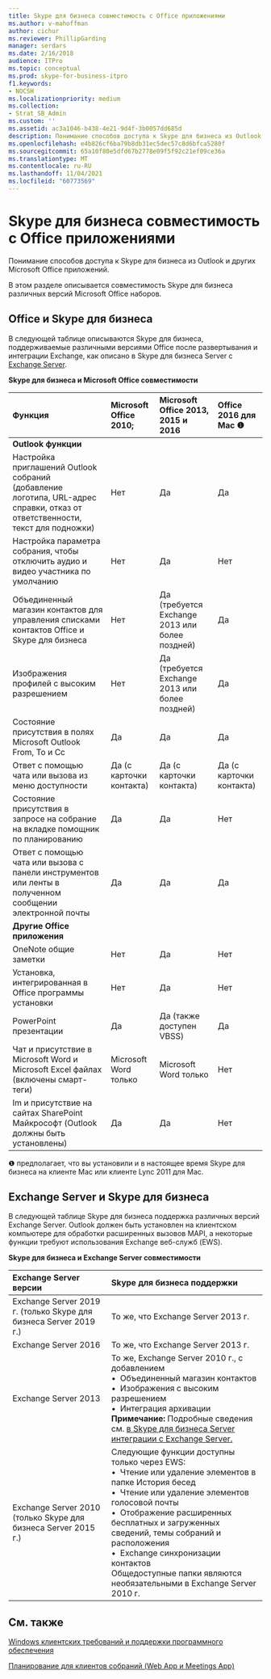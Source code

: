 ```yaml
---
title: Skype для бизнеса совместимость с Office приложениями
ms.author: v-mahoffman
author: cichur
ms.reviewer: PhillipGarding
manager: serdars
ms.date: 2/16/2018
audience: ITPro
ms.topic: conceptual
ms.prod: skype-for-business-itpro
f1.keywords:
- NOCSH
ms.localizationpriority: medium
ms.collection:
- Strat_SB_Admin
ms.custom: ''
ms.assetid: ac3a1046-b438-4e21-9d4f-3b0057dd685d
description: Понимание способов доступа к Skype для бизнеса из Outlook и других Microsoft Office приложений.
ms.openlocfilehash: e4b826cf6ba79b8db31ec5dec57c8d6bfca5280f
ms.sourcegitcommit: 65a10f80e5dfd67b2778e09f5f92c21ef09ce36a
ms.translationtype: MT
ms.contentlocale: ru-RU
ms.lasthandoff: 11/04/2021
ms.locfileid: "60773569"
---
```

# <a name="skype-for-business-compatibility-with-office-apps"></a>Skype для бизнеса совместимость с Office приложениями
 
Понимание способов доступа к Skype для бизнеса из Outlook и других Microsoft Office приложений.
  
В этом разделе описывается совместимость Skype для бизнеса различных версий Microsoft Office наборов. 
  
## <a name="office-and-skype-for-business"></a>Office и Skype для бизнеса

В следующей таблице описываются Skype для бизнеса, поддерживаемые различными версиями Office после развертывания и интеграции Exchange, как описано в Skype для бизнеса Server с [Exchange Server](../../deploy/integrate-with-exchange-server/integrate-with-exchange-server.md).
  
**Skype для бизнеса и Microsoft Office совместимости**

|**Функция**|**Microsoft Office 2010;**|**Microsoft Office 2013, 2015 и 2016**|**Office 2016 для Mac** &#x2776; |
|:-----|:-----|:-----|:-----|
|**Outlook функции** ||||
|Настройка приглашений Outlook собраний (добавление логотипа, URL-адрес справки, отказ от ответственности, текст для подножки)  |Нет  |Да   |Да|
|Настройка параметра собрания, чтобы отключить аудио и видео участника по умолчанию    |Нет    |Да    |Нет    |
|Объединенный магазин контактов для управления списками контактов Office и Skype для бизнеса    |Нет    |Да (требуется Exchange 2013 или более поздней)    |Да    |
|Изображения профилей с высоким разрешением    |Нет    |Да (требуется Exchange 2013 или более поздней)    |Да    |
|Состояние присутствия в полях Microsoft Outlook From, To и Cc    |Да    |Да    |Да    |
|Ответ с помощью чата или вызова из меню доступности    |Да (с карточки контакта)    |Да (с карточки контакта)    |Да (с карточки контакта)    |
|Состояние присутствия в запросе на собрание на вкладке помощник по планированию    |Да    |Да    |Нет    |
|Ответ с помощью чата или вызова с панели инструментов или ленты в полученном сообщении электронной почты    |Да    |Да    |Да    |
|**Другие Office приложения**   ||||
|OneNote общие заметки    |Нет    |Да    |Нет    |
|Установка, интегрированная в Office программы установки    |Нет    |Да    |Нет    |
|PowerPoint презентации    |Да    |Да (также доступен VBSS)    |Да    |
|Чат и присутствие в Microsoft Word и Microsoft Excel файлах (включены смарт-теги)    |Microsoft Word только    |Microsoft Word только    |Нет    |
|Im и присутствие на сайтах SharePoint Майкрософт (Outlook должны быть установлены)    |Да    |Да    |Нет    |
   
&#x2776; предполагает, что вы установили и в настоящее время Skype для бизнеса на клиенте Mac или клиенте Lync 2011 для Mac.
  
## <a name="exchange-server-and-skype-for-business"></a>Exchange Server и Skype для бизнеса

В следующей таблице Skype для бизнеса поддержка различных версий Exchange Server. Outlook должен быть установлен на клиентском компьютере для обработки расширенных вызовов MAPI, а некоторые функции требуют использования Exchange веб-служб (EWS).
  
**Skype для бизнеса и Exchange Server совместимости**

|**Exchange Server версии**|**Skype для бизнеса поддержки**|
|:-----|:-----|
|Exchange Server 2019 г. (только Skype для бизнеса Server 2019 г.) |То же, что Exchange Server 2013 г.    |
|Exchange Server 2016    |То же, что Exchange Server 2013 г.  <br/> |
|Exchange Server 2013  <br/> |То же, Exchange Server 2010 г., с добавлением  <br/>&bull;&nbsp;&nbsp;Объединенный магазин контактов  <br/>&bull;&nbsp;&nbsp;Изображения с высоким разрешением  <br/>&bull;&nbsp;&nbsp;Интеграция архивации  <br/> **Примечание:** Подробные сведения см. [в Skype для бизнеса Server интеграции с Exchange Server.](../../deploy/integrate-with-exchange-server/integrate-with-exchange-server.md)  <br/> |
|Exchange Server 2010  <br/>(только Skype для бизнеса Server 2015 г.) |Следующие функции доступны только через EWS:  <br/>&bull;&nbsp;&nbsp;Чтение или удаление элементов в папке История бесед  <br/>&bull;&nbsp;&nbsp;Чтение или удаление элементов голосовой почты  <br/>&bull;&nbsp;&nbsp;Отображение расширенных бесплатных и загруженных сведений, темы собраний и расположения  <br/>&bull;&nbsp;&nbsp;Exchange синхронизации контактов  <br/> Общедоступные папки являются необязательными в Exchange Server 2010 г.  <br/> |
   
## <a name="see-also"></a>См. также
 
[Windows клиентских требований и поддержки программного обеспечения](windows-requirements.md)
  
[Планирование для клиентов собраний (Web App и Meetings App)](meetings-clients.md)

